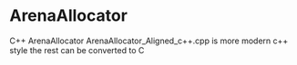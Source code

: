 # ArenaAllocator
C++ ArenaAllocator
ArenaAllocator_Aligned_c++.cpp is more modern c++ style the rest can be converted to C
